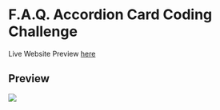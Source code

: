 # F.A.Q. Accordion Card Coding Challenge


Live Website Preview  [here](https://animated-accordion-faq-adf.firebaseapp.com/ "here")

## Preview 

[![](https://i.postimg.cc/cCh5mg9T/Untitled-Feb-1-2021-5-55-PM-1-min.gif)](https://i.postimg.cc/cCh5mg9T/Untitled-Feb-1-2021-5-55-PM-1-min.gif)
